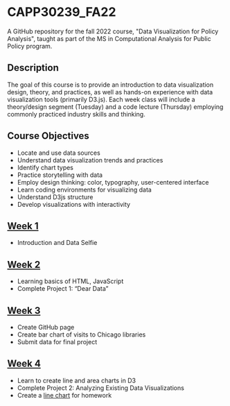 # CAPP30239_FA22

A GitHub repository for the fall 2022 course, "Data Visualization for Policy Analysis", taught as part of the MS in Computational Analysis for Public Policy program.

## Description

The goal of this course is to provide an introduction to data visualization design, theory, and practices, as well as hands-on experience with data visualization tools (primarily D3.js).  Each week class will include a theory/design segment (Tuesday) and a code lecture (Thursday) employing commonly practiced industry skills and thinking.

## Course Objectives

- Locate and use data sources
- Understand data visualization trends and practices
- Identify chart types
- Practice storytelling with data
- Employ design thinking: color, typography, user-centered interface
- Learn coding environments for visualizing data
- Understand D3js structure
- Develop visualizations with interactivity

## [Week 1](https://github.com/dustinmarshall/CAPP30239_FA22/tree/main/week_01)
- Introduction and Data Selfie

## [Week 2](https://github.com/dustinmarshall/CAPP30239_FA22/tree/main/week_02)
- Learning basics of HTML, JavaScript
- Complete Project 1: “Dear Data”

## [Week 3](https://github.com/dustinmarshall/CAPP30239_FA22/tree/main/week_03)
- Create GitHub page
- Create bar chart of visits to Chicago libraries
- Submit data for final project

## [Week 4](https://github.com/dustinmarshall/CAPP30239_FA22/tree/main/week_04)
- Learn to create line and area charts in D3
- Complete Project 2: Analyzing Existing Data Visualizations
- Create a [line chart](https://dustinmarshall.github.io/CAPP30239_FA22/week_04/homework.html) for homework

